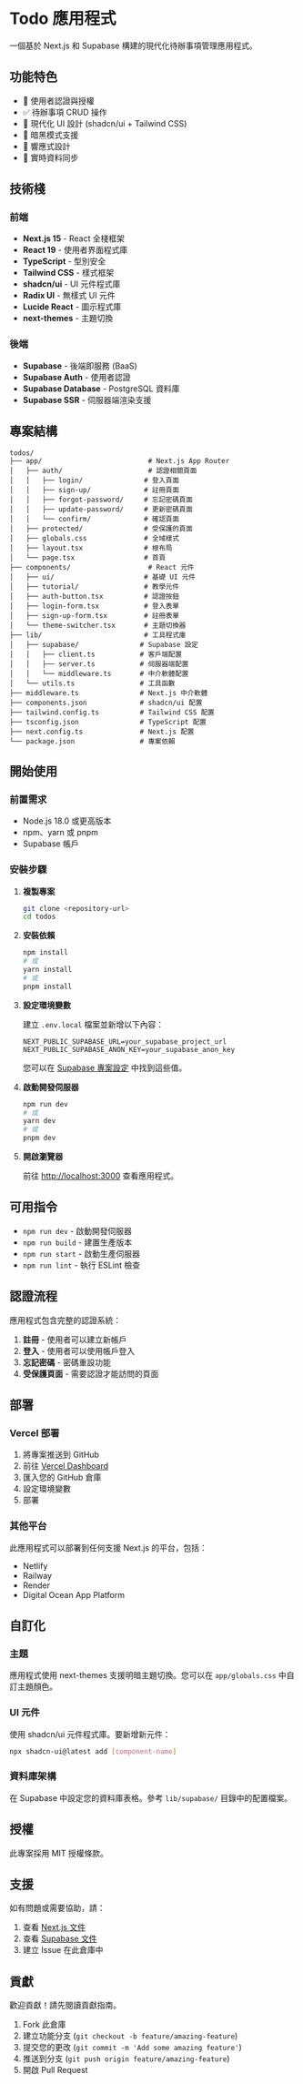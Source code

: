 # Todo 應用程式

一個基於 Next.js 和 Supabase 構建的現代化待辦事項管理應用程式。

## 功能特色

- 🔐 使用者認證與授權
- ✅ 待辦事項 CRUD 操作
- 🎨 現代化 UI 設計 (shadcn/ui + Tailwind CSS)
- 🌙 暗黑模式支援
- 📱 響應式設計
- 🔄 實時資料同步

## 技術棧

### 前端
- **Next.js 15** - React 全棧框架
- **React 19** - 使用者界面程式庫
- **TypeScript** - 型別安全
- **Tailwind CSS** - 樣式框架
- **shadcn/ui** - UI 元件程式庫
- **Radix UI** - 無樣式 UI 元件
- **Lucide React** - 圖示程式庫
- **next-themes** - 主題切換

### 後端
- **Supabase** - 後端即服務 (BaaS)
- **Supabase Auth** - 使用者認證
- **Supabase Database** - PostgreSQL 資料庫
- **Supabase SSR** - 伺服器端渲染支援

## 專案結構

```
todos/
├── app/                          # Next.js App Router
│   ├── auth/                     # 認證相關頁面
│   │   ├── login/               # 登入頁面
│   │   ├── sign-up/             # 註冊頁面
│   │   ├── forgot-password/     # 忘記密碼頁面
│   │   ├── update-password/     # 更新密碼頁面
│   │   └── confirm/             # 確認頁面
│   ├── protected/               # 受保護的頁面
│   ├── globals.css              # 全域樣式
│   ├── layout.tsx               # 根布局
│   └── page.tsx                 # 首頁
├── components/                   # React 元件
│   ├── ui/                      # 基礎 UI 元件
│   ├── tutorial/                # 教學元件
│   ├── auth-button.tsx          # 認證按鈕
│   ├── login-form.tsx           # 登入表單
│   ├── sign-up-form.tsx         # 註冊表單
│   └── theme-switcher.tsx       # 主題切換器
├── lib/                         # 工具程式庫
│   ├── supabase/               # Supabase 設定
│   │   ├── client.ts           # 客戶端配置
│   │   ├── server.ts           # 伺服器端配置
│   │   └── middleware.ts       # 中介軟體配置
│   └── utils.ts                # 工具函數
├── middleware.ts               # Next.js 中介軟體
├── components.json             # shadcn/ui 配置
├── tailwind.config.ts          # Tailwind CSS 配置
├── tsconfig.json               # TypeScript 配置
├── next.config.ts              # Next.js 配置
└── package.json                # 專案依賴
```

## 開始使用

### 前置需求

- Node.js 18.0 或更高版本
- npm、yarn 或 pnpm
- Supabase 帳戶

### 安裝步驟

1. **複製專案**
   ```bash
   git clone <repository-url>
   cd todos
   ```

2. **安裝依賴**
   ```bash
   npm install
   # 或
   yarn install
   # 或
   pnpm install
   ```

3. **設定環境變數**
   
   建立 `.env.local` 檔案並新增以下內容：
   ```env
   NEXT_PUBLIC_SUPABASE_URL=your_supabase_project_url
   NEXT_PUBLIC_SUPABASE_ANON_KEY=your_supabase_anon_key
   ```

   您可以在 [Supabase 專案設定](https://app.supabase.com/project/_/settings/api) 中找到這些值。

4. **啟動開發伺服器**
   ```bash
   npm run dev
   # 或
   yarn dev
   # 或
   pnpm dev
   ```

5. **開啟瀏覽器**
   
   前往 [http://localhost:3000](http://localhost:3000) 查看應用程式。

## 可用指令

- `npm run dev` - 啟動開發伺服器
- `npm run build` - 建置生產版本
- `npm run start` - 啟動生產伺服器
- `npm run lint` - 執行 ESLint 檢查

## 認證流程

應用程式包含完整的認證系統：

1. **註冊** - 使用者可以建立新帳戶
2. **登入** - 使用者可以使用帳戶登入
3. **忘記密碼** - 密碼重設功能
4. **受保護頁面** - 需要認證才能訪問的頁面

## 部署

### Vercel 部署

1. 將專案推送到 GitHub
2. 前往 [Vercel Dashboard](https://vercel.com/dashboard)
3. 匯入您的 GitHub 倉庫
4. 設定環境變數
5. 部署

### 其他平台

此應用程式可以部署到任何支援 Next.js 的平台，包括：
- Netlify
- Railway
- Render
- Digital Ocean App Platform

## 自訂化

### 主題

應用程式使用 next-themes 支援明暗主題切換。您可以在 `app/globals.css` 中自訂主題顏色。

### UI 元件

使用 shadcn/ui 元件程式庫。要新增新元件：

```bash
npx shadcn-ui@latest add [component-name]
```

### 資料庫架構

在 Supabase 中設定您的資料庫表格。參考 `lib/supabase/` 目錄中的配置檔案。

## 授權

此專案採用 MIT 授權條款。

## 支援

如有問題或需要協助，請：
1. 查看 [Next.js 文件](https://nextjs.org/docs)
2. 查看 [Supabase 文件](https://supabase.com/docs)
3. 建立 Issue 在此倉庫中

## 貢獻

歡迎貢獻！請先閱讀貢獻指南。

1. Fork 此倉庫
2. 建立功能分支 (`git checkout -b feature/amazing-feature`)
3. 提交您的更改 (`git commit -m 'Add some amazing feature'`)
4. 推送到分支 (`git push origin feature/amazing-feature`)
5. 開啟 Pull Request